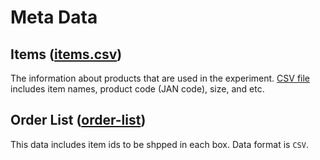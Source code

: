 # Meta Data

## Items ([items.csv](../data/items.csv))

The information about products that are used in the experiment.
[CSV file](../data/items.csv) includes item names, product code (JAN code), size, and etc.

## Order List ([order-list](../data/order-list/))

This data includes item ids to be shpped in each box. Data format is `CSV`.
